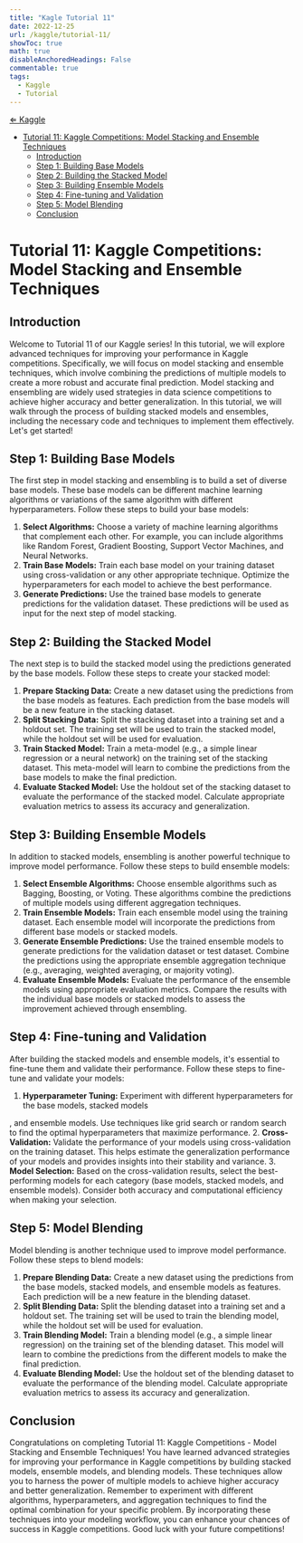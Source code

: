 ```yaml
---
title: "Kagle Tutorial 11"
date: 2022-12-25
url: /kaggle/tutorial-11/
showToc: true
math: true
disableAnchoredHeadings: False
commentable: true
tags:
  - Kaggle
  - Tutorial
---
```

[&lArr; Kaggle](/kaggle/)

- [Tutorial 11: Kaggle Competitions: Model Stacking and Ensemble Techniques](#tutorial-11-kaggle-competitions-model-stacking-and-ensemble-techniques)
  - [Introduction](#introduction)
  - [Step 1: Building Base Models](#step-1-building-base-models)
  - [Step 2: Building the Stacked Model](#step-2-building-the-stacked-model)
  - [Step 3: Building Ensemble Models](#step-3-building-ensemble-models)
  - [Step 4: Fine-tuning and Validation](#step-4-fine-tuning-and-validation)
  - [Step 5: Model Blending](#step-5-model-blending)
  - [Conclusion](#conclusion)

# Tutorial 11: Kaggle Competitions: Model Stacking and Ensemble Techniques

## Introduction
Welcome to Tutorial 11 of our Kaggle series! In this tutorial, we will explore advanced techniques for improving your performance in Kaggle competitions. Specifically, we will focus on model stacking and ensemble techniques, which involve combining the predictions of multiple models to create a more robust and accurate final prediction. Model stacking and ensembling are widely used strategies in data science competitions to achieve higher accuracy and better generalization. In this tutorial, we will walk through the process of building stacked models and ensembles, including the necessary code and techniques to implement them effectively. Let's get started!

## Step 1: Building Base Models
The first step in model stacking and ensembling is to build a set of diverse base models. These base models can be different machine learning algorithms or variations of the same algorithm with different hyperparameters. Follow these steps to build your base models:

1. **Select Algorithms:** Choose a variety of machine learning algorithms that complement each other. For example, you can include algorithms like Random Forest, Gradient Boosting, Support Vector Machines, and Neural Networks.
2. **Train Base Models:** Train each base model on your training dataset using cross-validation or any other appropriate technique. Optimize the hyperparameters for each model to achieve the best performance.
3. **Generate Predictions:** Use the trained base models to generate predictions for the validation dataset. These predictions will be used as input for the next step of model stacking.

## Step 2: Building the Stacked Model
The next step is to build the stacked model using the predictions generated by the base models. Follow these steps to create your stacked model:

1. **Prepare Stacking Data:** Create a new dataset using the predictions from the base models as features. Each prediction from the base models will be a new feature in the stacking dataset.
2. **Split Stacking Data:** Split the stacking dataset into a training set and a holdout set. The training set will be used to train the stacked model, while the holdout set will be used for evaluation.
3. **Train Stacked Model:** Train a meta-model (e.g., a simple linear regression or a neural network) on the training set of the stacking dataset. This meta-model will learn to combine the predictions from the base models to make the final prediction.
4. **Evaluate Stacked Model:** Use the holdout set of the stacking dataset to evaluate the performance of the stacked model. Calculate appropriate evaluation metrics to assess its accuracy and generalization.

## Step 3: Building Ensemble Models
In addition to stacked models, ensembling is another powerful technique to improve model performance. Follow these steps to build ensemble models:

1. **Select Ensemble Algorithms:** Choose ensemble algorithms such as Bagging, Boosting, or Voting. These algorithms combine the predictions of multiple models using different aggregation techniques.
2. **Train Ensemble Models:** Train each ensemble model using the training dataset. Each ensemble model will incorporate the predictions from different base models or stacked models.
3. **Generate Ensemble Predictions:** Use the trained ensemble models to generate predictions for the validation dataset or test dataset. Combine the predictions using the appropriate ensemble aggregation technique (e.g., averaging, weighted averaging, or majority voting).
4. **Evaluate Ensemble Models:** Evaluate the performance of the ensemble models using appropriate evaluation metrics. Compare the results with the individual base models or stacked models to assess the improvement achieved through ensembling.

## Step 4: Fine-tuning and Validation
After building the stacked models and ensemble models, it's essential to fine-tune them and validate their performance. Follow these steps to fine-tune and validate your models:

1. **Hyperparameter Tuning:** Experiment with different hyperparameters for the base models, stacked models

, and ensemble models. Use techniques like grid search or random search to find the optimal hyperparameters that maximize performance.
2. **Cross-Validation:** Validate the performance of your models using cross-validation on the training dataset. This helps estimate the generalization performance of your models and provides insights into their stability and variance.
3. **Model Selection:** Based on the cross-validation results, select the best-performing models for each category (base models, stacked models, and ensemble models). Consider both accuracy and computational efficiency when making your selection.

## Step 5: Model Blending
Model blending is another technique used to improve model performance. Follow these steps to blend models:

1. **Prepare Blending Data:** Create a new dataset using the predictions from the base models, stacked models, and ensemble models as features. Each prediction will be a new feature in the blending dataset.
2. **Split Blending Data:** Split the blending dataset into a training set and a holdout set. The training set will be used to train the blending model, while the holdout set will be used for evaluation.
3. **Train Blending Model:** Train a blending model (e.g., a simple linear regression) on the training set of the blending dataset. This model will learn to combine the predictions from the different models to make the final prediction.
4. **Evaluate Blending Model:** Use the holdout set of the blending dataset to evaluate the performance of the blending model. Calculate appropriate evaluation metrics to assess its accuracy and generalization.

## Conclusion
Congratulations on completing Tutorial 11: Kaggle Competitions - Model Stacking and Ensemble Techniques! You have learned advanced strategies for improving your performance in Kaggle competitions by building stacked models, ensemble models, and blending models. These techniques allow you to harness the power of multiple models to achieve higher accuracy and better generalization. Remember to experiment with different algorithms, hyperparameters, and aggregation techniques to find the optimal combination for your specific problem. By incorporating these techniques into your modeling workflow, you can enhance your chances of success in Kaggle competitions. Good luck with your future competitions!